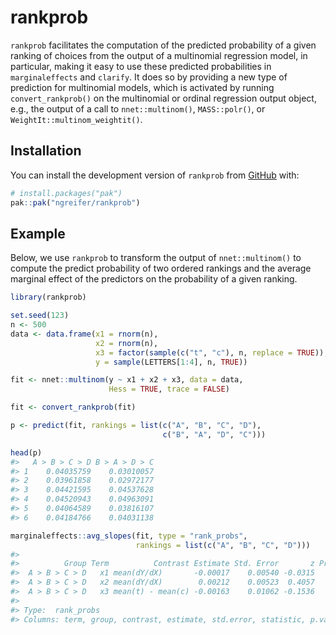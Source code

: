 
<!-- README.md is generated from README.Rmd. Please edit that file -->

# rankprob

<!-- badges: start -->
<!-- badges: end -->

`rankprob` facilitates the computation of the predicted probability of a
given ranking of choices from the output of a multinomial regression
model, in particular, making it easy to use these predicted
probabilities in `marginaleffects` and `clarify`. It does so by
providing a new type of prediction for multinomial models, which is
activated by running `convert_rankprob()` on the multinomial or ordinal
regression output object, e.g., the output of a call to
`nnet::multinom()`, `MASS::polr()`, or `WeightIt::multinom_weightit()`.

## Installation

You can install the development version of `rankprob` from
[GitHub](https://github.com/ngreifer/rankprob) with:

``` r
# install.packages("pak")
pak::pak("ngreifer/rankprob")
```

## Example

Below, we use `rankprob` to transform the output of `nnet::multinom()`
to compute the predict probability of two ordered rankings and the
average marginal effect of the predictors on the probability of a given
ranking.

``` r
library(rankprob)

set.seed(123)
n <- 500
data <- data.frame(x1 = rnorm(n),
                   x2 = rnorm(n),
                   x3 = factor(sample(c("t", "c"), n, replace = TRUE)),
                   y = sample(LETTERS[1:4], n, TRUE))

fit <- nnet::multinom(y ~ x1 + x2 + x3, data = data,
                      Hess = TRUE, trace = FALSE)

fit <- convert_rankprob(fit)

p <- predict(fit, rankings = list(c("A", "B", "C", "D"),
                                  c("B", "A", "D", "C")))

head(p)
#>   A > B > C > D B > A > D > C
#> 1    0.04035759    0.03010057
#> 2    0.03961858    0.02972177
#> 3    0.04421595    0.04537628
#> 4    0.04520943    0.04963091
#> 5    0.04064589    0.03816107
#> 6    0.04184766    0.04031138

marginaleffects::avg_slopes(fit, type = "rank_probs",
                            rankings = list(c("A", "B", "C", "D")))
#> 
#>          Group Term          Contrast Estimate Std. Error       z Pr(>|z|)   S    2.5 % 97.5 %
#>  A > B > C > D   x1 mean(dY/dX)       -0.00017    0.00540 -0.0315    0.975 0.0 -0.01076 0.0104
#>  A > B > C > D   x2 mean(dY/dX)        0.00212    0.00523  0.4057    0.685 0.5 -0.00813 0.0124
#>  A > B > C > D   x3 mean(t) - mean(c) -0.00163    0.01062 -0.1536    0.878 0.2 -0.02245 0.0192
#> 
#> Type:  rank_probs 
#> Columns: term, group, contrast, estimate, std.error, statistic, p.value, s.value, conf.low, conf.high, predicted_lo, predicted_hi, predicted
```
